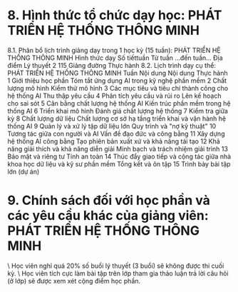 # 8. Hình thức tổ chức dạy học: PHÁT TRIỂN HỆ THỐNG THÔNG MINH
8.1. Phân bổ lịch trình giảng dạy trong 1 học kỳ (15 tuần): PHÁT TRIỂN HỆ THỐNG THÔNG MINH Hình thức dạy Số tiếttuần Từ tuần ...đến tuần... Địa điểm Lý thuyết 2 115 Giảng đường
Thực hành
8.2. Lịch trình dạy cụ thể: PHÁT TRIỂN HỆ THỐNG THÔNG MINH Tuần Nội dung Nội dung Thực hành 1 Giới thiệu học phần Tóm tắt ứng dụng AI trong kỹ nghệ phần mềm 2 Chất lượng mô hình Kiểm thử mô hình 3 Các mục tiêu và tiêu chí thành công cho hệ thống AI Thu thập yêu cầu 4 Phân tích yêu cầu và rủi ro Lên kế hoạch cho sai sót 5 Cân bằng chất lượng hệ thống AI Kiến trúc phần mềm trong hệ thống AI 6 Triển khai mô hình Đánh giá chất lượng hệ thống 7 Kiểm tra giữa kỳ 8 Chất lượng dữ liệu
Chất lượng cơ sở hạ tầng triển khai và vận hành hệ thống AI
9 Quản lý và xử lý tập dữ liệu lớn
Quy trình và "nợ kỹ thuật"
10 Tương tác giữa con người và AI
Vấn đề đạo đức và công bằng
11 Xây dựng hệ thống AI công bằng
Tạo phiên bản xuất xứ và khả năng tái tạo
12 Khả năng giải thích và khả năng diễn giải
Minh bạch và trách nhiệm giải trình
13 Bảo mật và riêng tư
Tính an toàn
14 Thúc đẩy giao tiếp và cộng tác giữa nhà khoa học dữ liệu và kỹ sư phần mềm
Tổng kết và ôn tập
15 Trình bày bài tập lớn (dự án)
# 9. Chính sách đối với học phần và các yêu cầu khác của giảng viên: PHÁT TRIỂN HỆ THỐNG THÔNG MINH
\ Học viên nghỉ quá 20% số buổi lý thuyết (3 buổi) sẽ không được thi cuối kỳ.
\ Học viên tích cực làm bài tập trên lớp tham gia thảo luận trả lời câu hỏi (ở lớp) sẽ được xem xét cộng điểm học phần.
